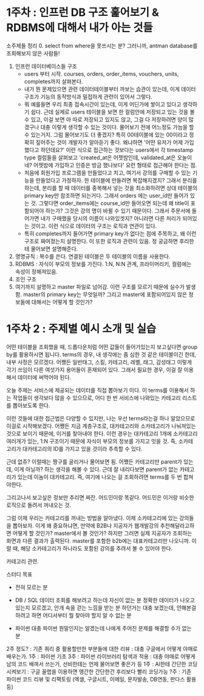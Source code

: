 # 1주차 : 인프런 DB 구조 훑어보기 & RDBMS에 대해서 내가 아는 것들 

소주제들 정리 
0. select from where을 못쓰시는 분? 그러니까, antman database를 조회해보지 않은 사람들! 
1. 인프런 데이터베이스들 구조 
    - users 부터 시작. courses, orders, order_items, vouchers, units, completes까지 살펴본다. 
    - 내가 뭔 문제있으면 관련 데이터테이블부터 까보는 습관이 있는데, 이게 데이터 구조가 기능의 동작방식과 밀접하게 관련이 있어서 그렇다. 
    - 뭐 예를들면 우리 최종 접속시간이 있는데, 이게 어딘가에 쌓이고 있다고 생각하기 쉽다. 근데 실제로 users 테이블을 보면 한 컬럼안에 저장되고 있는 것을 볼 수 있고, 이걸 보면 아 따로 저장되고 있지도 않고, 그걸 다 저장하려면 양이 많겠구나 대충 이렇게 생각할 수 있는 것이다. 물어보기 전에 어느정도 가늠을 할 수 있는거지. 그럼 물어보기도 더 좋겠지? 특히 00테이블에 있는 00이라고 정확히 짚어주는 것이 개발자가 알아듣기 좋다. 왜냐하면 '어떤 유저가 어제 가입했다고 하던데요?' 이런 식으로 접근하는 것보다는 users에서 각 timestamp type 컬럼들을 살펴보고 'created_at은 어젯밤인데, validated_at은 오늘이네? 어젯밤에 가입하고 인증은 방금 했나보다' 요런 형태로 접근해야 한다는 점. 
    - 처음에 회원가입 프로그램을 만들었다고 치고, 여기서 강의를 구매할 수 있는 기능을 만들었다고 가정하자. 한 테이블에 만들려면 복잡해지겠지? 그래서 분리를 하는데, 분리를 할 때 데이터를 중복해서 넣는 것을 최소화하려면 상대 테이블의 primary key만 참조하면 되는거다. 그래서 orders 에는 user_id만 들어가 있는 것. 그렇다면 order_items에는 course_id만 들어오면 되는데 왜 title이 포함되어야 하는가? 그것은 강의 명이 바뀔 수 있기 때문이다. 그래서 주문서에 들어가면 내가 구매했을 당시의 이름이 나와있겟지? 아니라면 다른 처리가 되어있는 것이고. 이런 식으로 데이터의 구조는 로직과 연관이 있다. 
    - 특히 completes까지 들어가면 primary key가 없다는 점에 주목하고, 왜 이런 구조로 짜여졌는지 설명한다. 이 또한 로직과 관련이 있음. 정 궁금하면 후리한테 물어보면 설명해준다. 
2. 명명규칙 : 복수를 쓴다. 연결된 테이블은 두 테이블의 이름을 사용한다. 
3. RDBMS : 자식이 부모의 정보를 가진다. 1:N, N:N 관계, 프라이머리키, 컬럼에는 속성이 정해져있음. 
4. 조인 구조
5. 여기까지 설명하고 master 파일로 넘어감. 이런 구조를 모르기 때문에 실수가 발생함. master의 primary key는 무엇일까? 
그리고 master에 포함되어있지 않은 정보들에 대해서는 어떻게 할 것인가? 


# 1주차 2 : 주제별 예시 소개 및 실습 

어떤 테이블을 조회했을 때, 드롭다운처럼 어떤 값들이 들어가있는지 보고싶다면 group by를 활용하시면 됩니다. 
terms의 경우, 내 생각에는 좀 심한 것 같은 테이블이긴 한데, 내부 사정은 모르겠다. 어쨌든 
일반태그, 스킬, 카테고리, 레벨, 태그, 감성태그 이렇게 각기 쓰임이 다른 여섯가지 용어들이 혼재되어 있다. 
그래서 필요한 경우, 이걸 잘 이용해서 데이터에 써먹어야 된다. 

오늘 주제는 서비스에 제공되는 데이터를 직접 뽑아보기 이다. 
이 terms를 이용해서 하는 작업들이 생각보다 많을 수 있으므로, 어디 한 번 서비스에 나와있는 카테고리 리스트를 뽑아보도록 한다. 

이런 것들에 대한 접근법은 다양할 수 있지만, 나는 우선 terms라는걸 하나 알았으므로 이걸로 시작해보겠다. 
어쨌든 지금 계층구조로, 대카테고리와 소카테고리가 나눠져있는 것으로 보이기 때문에, 이거를 찾아내야 한다. 
이런 경우는 대카테고리 1개에 소카테고리 여러개가 있는, 1:N 구조이기 때문에 자식이 부모의 정보를 가지고 잇을 것. 즉, 소카테고리가 대카테고리의 ID를 가지고 있을 것이라 추측할 수 있다. 

근데 없쥬? 이럴때는 짱구를 굴리거나 물어보면 됨. 어쨌든 카테고리만 parent가 있는데, 이게 아닐까? 하는 생각을 해볼 수 있다. 근데 잘 내리다보면 parent가 없는 카테고리가 있는데 이놈이 대카테고리. 
즉, 여기에 나오는 걸 조회하려면 terms를 두 번 합쳐야한다. 

그리고나서 보고싶은 정보만 추리면 짜잔. 어드민이랑 똑같다. 어드민은 이거랑 비슷한 로직으로 돌려서 꺼내오는 것. 

그럼 이제 우리는 카테고리를 꺼내는 방법을 알아냈다. 이제 소카테고리에 있는 강의들을 뽑아보자. 
이게 왜 중요하냐면, 만약에 B2B나 지공자가 웹개발강의 추천해달라고하면 어떻게 할 것인가? master에서 볼 것인가? 하지만 그러면 실제 지공자가 조회하는 화면과 다른 결과가 출력된다. 
master를 포함한 b2b에는 대표카테고리만 나오니까. 
이럴 때, 해당 소카테고리가 하나라도 포함된 강의를 추려서 볼 수 있어야 한다.  

카테고리 관련. 



스터디 목표 

- 전혀 모르는 분

- DB / SQL 
데이터 조회를 해보려고 하는데 자신이 없는 분
정확한 데이터가 나오고 있는지 모르겠고, 안개 속을 걷는 느낌을 받는 분
하던거는 대충 보겠는데, 안해본걸 하려고 하면 어디서부터 뭘 찾아야 할지 알 수 없는 분

- 파이썬
대충 파이썬 뭔말인지는 알겠는데 나에게 주어진 문제를 해결할 수가 없는 분


2주 정도? : 기존 쿼리 중 활용할만한 부분들에 대한 리뷰 : 대충 구글에서 어떻게 야매로 배우는가.
1주 : 파이썬 기초
3주 : 파이썬 라이브러리 탐색과 적용 : 대충 야매로 어떻게 남의 코드 배껴서 쓰는가, 선비한테는 언제 물어보면 좋은가 등
1주 : AI한테 간단한 코딩 시켜보기 : 구글 꼴랩을 이용하면 앵간한 간단한건 후리보다 빨리 코딩가능
?주 : 기존 파이썬 코드 리뷰 및 리팩토링 (엑셀, 구글시트, 이메일, 문자발송, DB연동, 판다스 활용 등)